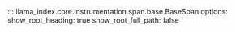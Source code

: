 ::: llama_index.core.instrumentation.span.base.BaseSpan
    options:
      show_root_heading: true
      show_root_full_path: false
